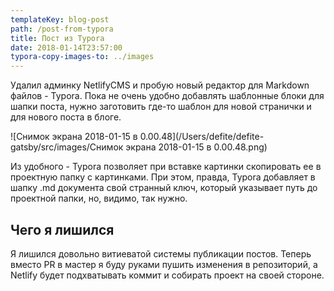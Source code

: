 ```yaml
---
templateKey: blog-post
path: /post-from-typora
title: Пост из Typora
date: 2018-01-14T23:57:00
typora-copy-images-to: ../images
---
```


Удалил админку NetlifyCMS и пробую новый редактор для Markdown файлов - Typora. Пока не очень удобно добавлять шаблонные блоки для шапки поста, нужно заготовить где-то шаблон для новой странички и для нового поста в блоге.

![Снимок экрана 2018-01-15 в 0.00.48](/Users/defite/defite-gatsby/src/images/Снимок экрана 2018-01-15 в 0.00.48.png)

Из удобного - Typora позволяет при вставке картинки скопировать ее в проектную папку с картинками. При этом, правда, Typora добавляет в шапку .md документа свой странный ключ, который указывает путь до проектной папки, но, видимо, так нужно.

## Чего я лишился

Я лишился довольно витиеватой системы публикации постов. Теперь вместо PR в мастер я буду руками пушить изменения в репозиторий, а Netlify будет подхватывать коммит и собирать проект на своей стороне.